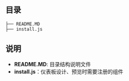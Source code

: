 ## 目录
```text
├── README.MD
├── install.js
```

## 说明
* **README.MD**: 目录结构说明文件
* **install.js**：仪表板设计、预览时需要注册的组件
